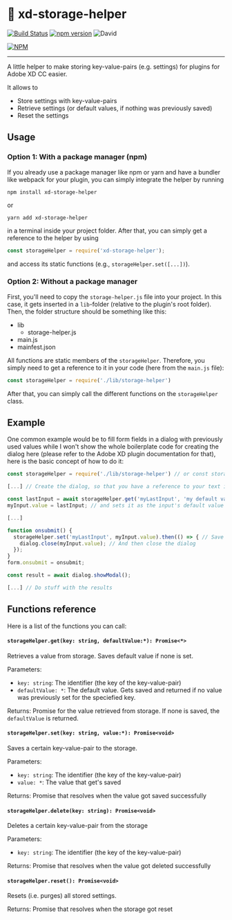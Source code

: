 # :file_folder: xd-storage-helper

[![Build Status](https://travis-ci.com/pklaschka/xd-storage-helper.svg?branch=master)](https://travis-ci.com/pklaschka/xd-storage-helper)
[![npm version](https://badge.fury.io/js/xd-storage-helper.svg)](https://badge.fury.io/js/xd-storage-helper)
![David](https://img.shields.io/david/pklaschka/xd-storage-helper.svg)


[![NPM](https://nodei.co/npm/xd-storage-helper.png?downloads=true&downloadRank=true&stars=true)](https://nodei.co/npm/xd-storage-helper/)

---

A little helper to make storing key-value-pairs (e.g. settings) for plugins for Adobe XD CC easier.

It allows to
- Store settings with key-value-pairs
- Retrieve settings (or default values, if nothing was previously saved)
- Reset the settings

## Usage

### Option 1: With a package manager (npm)
If you already use a package manager like npm or yarn and have a bundler like webpack for your plugin, you can simply integrate the helper by running
```
npm install xd-storage-helper
```

or

```
yarn add xd-storage-helper
```

in a terminal inside your project folder. After that, you can simply get a reference to the helper by using

```javascript
const storageHelper = require('xd-storage-helper');
```

and access its static functions (e.g., `storageHelper.set([...])`).

### Option 2: Without a package manager
First, you'll need to copy the `storage-helper.js` file into your project. In this case, it gets inserted in a `lib`-folder (relative to the plugin's root folder). Then, the folder structure should be something like this:

* lib
  * storage-helper.js
* main.js
* mainfest.json

All functions are static members of the `storageHelper`. Therefore, you simply need to get a reference to it in your code (here from the `main.js` file):
```javascript
const storageHelper = require('./lib/storage-helper')
```

After that, you can simply call the different functions on the `storageHelper` class.

## Example
One common example would be to fill form fields in a dialog with previously used values while I won't show the whole boilerplate code for creating the dialog here (please refer to the Adobe XD plugin documentation for that), here is the basic concept of how to do it:

```javascript
const storageHelper = require('./lib/storage-helper') // or const storageHelper = require('xd-storage-helper') if you chose option 1

[...] // Create the dialog, so that you have a reference to your text input with the name myInput

const lastInput = await storageHelper.get('myLastInput', 'my default value'); // Retrieves last input or default 'my default value', if nothing is saved
myInput.value = lastInput; // and sets it as the input's default value

[...]

function onsubmit() {
  storageHelper.set('myLastInput', myInput.value).then(() => { // Save value when form gets submitted
    dialog.close(myInput.value); // And then close the dialog
  }); 
}
form.onsubmit = onsubmit;

const result = await dialog.showModal();

[...] // Do stuff with the results
```

## Functions reference
Here is a list of the functions you can call:

#### `storageHelper.get(key: string, defaultValue:*): Promise<*>`
Retrieves a value from storage. Saves default value if none is set.

Parameters:
* `key: string`: The identifier (the key of the key-value-pair)
* `defaultValue: *`: The default value. Gets saved and returned if no value was previously set for the speciefied key.

Returns:
Promise for the value retrieved from storage. If none is saved, the `defaultValue` is returned.


#### `storageHelper.set(key: string, value:*): Promise<void>`
Saves a certain key-value-pair to the storage.

Parameters:
* `key: string`: The identifier (the key of the key-value-pair)
* `value: *`: The value that get's saved

Returns:
Promise that resolves when the value got saved successfully

#### `storageHelper.delete(key: string): Promise<void>`
Deletes a certain key-value-pair from the storage

Parameters:
* `key: string`: The identifier (the key of the key-value-pair)

Returns:
Promise that resolves when the value got deleted successfully

#### `storageHelper.reset(): Promise<void>`
Resets (i.e. purges) all stored settings.

Returns:
Promise that resolves when the storage got reset
